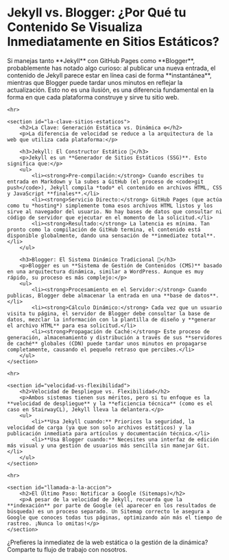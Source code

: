 ---
---
<h1>Jekyll vs. Blogger: ¿Por Qué tu Contenido Se Visualiza Inmediatamente en Sitios Estáticos?</h1>

<main>
    <section id="introduccion">
        <p>Si manejas tanto **Jekyll** con GitHub Pages como **Blogger**, probablemente has notado algo curioso: al publicar una nueva entrada, el contenido de Jekyll parece estar en línea casi de forma **instantánea**, mientras que Blogger puede tardar unos minutos en reflejar la actualización. Esto no es una ilusión, es una diferencia fundamental en la forma en que cada plataforma construye y sirve tu sitio web.</p>
    </section>

    <hr>

    <section id="la-clave-sitios-estaticos">
        <h2>La Clave: Generación Estática vs. Dinámica ⚙️</h2>
        <p>La diferencia de velocidad se reduce a la arquitectura de la web que utiliza cada plataforma:</p>

        <h3>Jekyll: El Constructor Estático 🧱</h3>
        <p>Jekyll es un **Generador de Sitios Estáticos (SSG)**. Esto significa que:</p>
        <ul>
            <li><strong>Pre-compilación:</strong> Cuando escribes tu entrada en Markdown y la subes a GitHub (el proceso de <code>git push</code>), Jekyll compila *todo* el contenido en archivos HTML, CSS y JavaScript **finales**.</li>
            <li><strong>Servicio Directo:</strong> GitHub Pages (que actúa como tu *hosting*) simplemente toma esos archivos HTML listos y los sirve al navegador del usuario. No hay bases de datos que consultar ni código de servidor que ejecutar en el momento de la solicitud.</li>
            <li><strong>Resultado:</strong> La latencia es mínima. Tan pronto como la compilación de GitHub termina, el contenido está disponible globalmente, dando una sensación de **inmediatez total**.</li>
        </ul>

        <h3>Blogger: El Sistema Dinámico Tradicional 💾</h3>
        <p>Blogger es un **Sistema de Gestión de Contenidos (CMS)** basado en una arquitectura dinámica, similar a WordPress. Aunque es muy rápido, su proceso es más complejo:</p>
        <ul>
            <li><strong>Procesamiento en el Servidor:</strong> Cuando publicas, Blogger debe almacenar la entrada en una **base de datos**.</li>
            <li><strong>Cálculo Dinámico:</strong> Cada vez que un usuario visita tu página, el servidor de Blogger debe consultar la base de datos, mezclar la información con la plantilla de diseño y **generar el archivo HTML** para esa solicitud.</li>
            <li><strong>Propagación de Caché:</strong> Este proceso de generación, almacenamiento y distribución a través de sus **servidores de caché** globales (CDN) puede tardar unos minutos en propagarse completamente, causando el pequeño retraso que percibes.</li>
        </ul>
    </section>

    <hr>

    <section id="velocidad-vs-flexibilidad">
        <h2>Velocidad de Despliegue vs. Flexibilidad</h2>
        <p>Ambos sistemas tienen sus méritos, pero si tu enfoque es la **velocidad de despliegue** y la **eficiencia técnica** (como es el caso en StairwayCL), Jekyll lleva la delantera.</p>
        <ul>
            <li>**Usa Jekyll cuando:** Priorices la seguridad, la velocidad de carga (ya que son solo archivos estáticos) y la publicación inmediata para artículos y documentación técnica.</li>
            <li>**Usa Blogger cuando:** Necesites una interfaz de edición más visual y una gestión de usuarios más sencilla sin manejar Git.</li>
        </ul>
    </section>

    <hr>

    <section id="llamada-a-la-accion">
        <h2>El Último Paso: Notificar a Google (Sitemaps)</h2>
        <p>A pesar de la velocidad de Jekyll, recuerda que la **indexación** por parte de Google (el aparecer en los resultados de búsqueda) es un proceso separado. Un Sitemap correcto le asegura a Google que conoces todas tus páginas, optimizando aún más el tiempo de rastreo. ¡Nunca lo omitas!</p>
    </section>

</main>

<footer>
    <p>¿Prefieres la inmediatez de la web estática o la gestión de la dinámica? Comparte tu flujo de trabajo con nosotros.</p>
</footer>
